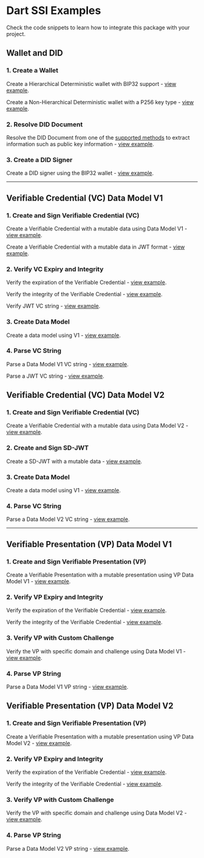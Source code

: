 # Dart SSI Examples

Check the code snippets to learn how to integrate this package with your project.

## Wallet and DID

### 1. Create a Wallet

Create a Hierarchical Deterministic wallet with BIP32 support - [view example](https://github.com/affinidi/affinidi-ssi-dart/tree/main/example/code_snippets/wallet/bip32_wallet.dart).

Create a Non-Hierarchical Deterministic wallet with a P256 key type - [view example](https://github.com/affinidi/affinidi-ssi-dart/tree/main/example/code_snippets/wallet/persistent_wallet.dart).


### 2. Resolve DID Document

Resolve the DID Document from one of the [supported methods](https://github.com/affinidi/affinidi-ssi-dart/blob/main/README.md#supported-did-methods) to extract information such as public key information - [view example](https://github.com/affinidi/affinidi-ssi-dart/tree/main/example/code_snippets/universal_did_resolver.dart).

### 3. Create a DID Signer

Create a DID signer using the BIP32 wallet - [view example](https://github.com/affinidi/affinidi-ssi-dart/tree/main/example/code_snippets/credentials/did/did_signer.dart).

<hr />


## Verifiable Credential (VC) Data Model V1

### 1. Create and Sign Verifiable Credential (VC)

Create a Verifiable Credential with a mutable data using Data Model V1 - [view example](https://github.com/affinidi/affinidi-ssi-dart/tree/main/example/code_snippets/credentials/vc/ld_v1/issuance.dart).

Create a Verifiable Credential with a mutable data in JWT format - [view example](https://github.com/affinidi/affinidi-ssi-dart/tree/main/example/code_snippets/credentials/vc/jwt_v1/issuance.dart).


### 2. Verify VC Expiry and Integrity

Verify the expiration of the Verifiable Credential - [view example](https://github.com/affinidi/affinidi-ssi-dart/tree/main/example/code_snippets/credentials/vc/ld_v1/verification/expiry_verification.dart).

Verify the integrity of the Verifiable Credential - [view example](https://github.com/affinidi/affinidi-ssi-dart/tree/main/example/code_snippets/credentials/vc/ld_v1/verification/integrity_verification.dart).

Verify JWT VC string - [view example](https://github.com/affinidi/affinidi-ssi-dart/tree/main/example/code_snippets/credentials/vc/jwt_v1/verification.dart).

### 3. Create Data Model

Create a data model using V1 - [view example](https://github.com/affinidi/affinidi-ssi-dart/blob/main/example/code_snippets/credentials/vc/ld_v1/data_model_creation.dart).

### 4. Parse VC String

Parse a Data Model V1 VC string - [view example](https://github.com/affinidi/affinidi-ssi-dart/blob/main/example/code_snippets/credentials/vc/ld_v1/parsing.dart).

Parse a JWT VC string - [view example](https://github.com/affinidi/affinidi-ssi-dart/tree/main/example/code_snippets/credentials/vc/jwt_v1/parsing.dart).

## Verifiable Credential (VC) Data Model V2

### 1. Create and Sign Verifiable Credential (VC)

Create a Verifiable Credential with a mutable data using Data Model V2 - [view example](https://github.com/affinidi/affinidi-ssi-dart/tree/main/example/code_snippets/credentials/vc/ld_v2/issuance.dart).

### 2. Create and Sign SD-JWT

Create a SD-JWT with a mutable data - [view example](https://github.com/affinidi/affinidi-ssi-dart/tree/main/example/code_snippets/credentials/vc/sdjwt/issuance.dart).

### 3. Create Data Model

Create a data model using V1 - [view example](https://github.com/affinidi/affinidi-ssi-dart/blob/main/example/code_snippets/credentials/vc/ld_v2/data_model_creation.dart).

### 4. Parse VC String

Parse a Data Model V2 VC string - [view example](https://github.com/affinidi/affinidi-ssi-dart/blob/main/example/code_snippets/credentials/vc/ld_v2/parsing.dart).

<hr />

## Verifiable Presentation (VP) Data Model V1

### 1. Create and Sign Verifiable Presentation (VP)

Create a Verifiable Presentation with a mutable presentation using VP Data Model V1 - [view example](https://github.com/affinidi/affinidi-ssi-dart/tree/main/example/code_snippets/credentials/vp/ld_v1/issuance.dart).

### 2. Verify VP Expiry and Integrity

Verify the expiration of the Verifiable Credential - [view example](https://github.com/affinidi/affinidi-ssi-dart/tree/main/example/code_snippets/credentials/vp/ld_v1/verification/expiry_verification.dart).

Verify the integrity of the Verifiable Credential - [view example](https://github.com/affinidi/affinidi-ssi-dart/tree/main/example/code_snippets/credentials/vp/ld_v1/verification/integrity_verification.dart).


### 3. Verify VP with Custom Challenge

Verify the VP with specific domain and challenge using Data Model V1 - [view example](https://github.com/affinidi/affinidi-ssi-dart/tree/main/example/code_snippets/credentials/vp/ld_v1/verification/domain_challenge_verification.dart).

### 4. Parse VP String

Parse a Data Model V1 VP string - [view example](https://github.com/affinidi/affinidi-ssi-dart/blob/main/example/code_snippets/credentials/vp/ld_v1/parsing.dart).


## Verifiable Presentation (VP) Data Model V2

### 1. Create and Sign Verifiable Presentation (VP)

Create a Verifiable Presentation with a mutable presentation using VP Data Model V2 - [view example](https://github.com/affinidi/affinidi-ssi-dart/tree/main/example/code_snippets/credentials/vp/ld_v2/issuance.dart).

### 2. Verify VP Expiry and Integrity

Verify the expiration of the Verifiable Credential - [view example](https://github.com/affinidi/affinidi-ssi-dart/tree/main/example/code_snippets/credentials/vp/ld_v2/verification/expiry_verification.dart).

Verify the integrity of the Verifiable Credential - [view example](https://github.com/affinidi/affinidi-ssi-dart/tree/main/example/code_snippets/credentials/vp/ld_v2/verification/integrity_verification.dart).


### 3. Verify VP with Custom Challenge

Verify the VP with specific domain and challenge using Data Model V2 - [view example](https://github.com/affinidi/affinidi-ssi-dart/tree/main/example/code_snippets/credentials/vp/ld_v2/verification/domain_challenge_verification.dart).

### 4. Parse VP String

Parse a Data Model V2 VP string - [view example](https://github.com/affinidi/affinidi-ssi-dart/blob/main/example/code_snippets/credentials/vp/ld_v2/parsing.dart).
